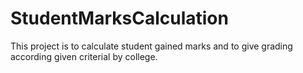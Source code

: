 # StudentMarksCalculation
This project is to calculate student gained marks and to give grading according given criterial by college. 

